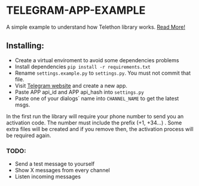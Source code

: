 # TELEGRAM-APP-EXAMPLE

A simple example to understand how Telethon library works. [Read More!](https://docs.telethon.dev/en/latest/index.html)

## Installing:

* Create a virtual enviroment to avoid some dependencies problems
* Install dependencies `pip install -r requirements.txt`
* Rename `settings.example.py` to  `settings.py`. You must not commit that file. 
* Visit [Telegram website](https://my.telegram.org/auth) and create a new app.
* Paste APP api_id and APP api_hash into  `settings.py`
* Paste one of your dialogs´ name into `CHANNEL_NAME` to get the latest msgs. 

In the first run the library will require your phone number to send you an activation code. The number must include the prefix (+1, +34...) .
Some extra files will be created and if you remove then, the activation process will be required again.
 
### TODO:

- Send a test message to yourself
- Show X messages from every channel
- Listen incoming messages
